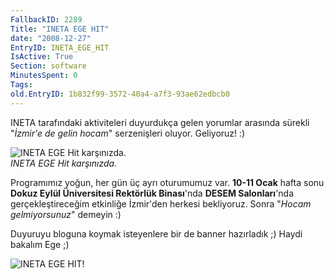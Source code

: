 ```yaml
---
FallbackID: 2289
Title: "INETA EGE HIT"
date: "2008-12-27"
EntryID: INETA_EGE_HIT
IsActive: True
Section: software
MinutesSpent: 0
Tags: 
old.EntryID: 1b832f99-3572-40a4-a7f3-93ae62edbcb0
---
```

INETA tarafındaki aktiviteleri duyurdukça gelen yorumlar arasında
sürekli "*İzmir'e de gelin hocam*" serzenişleri oluyor. Geliyoruz! :)

![INETA EGE Hit
karşınızda.](media/INETA_EGE_HIT/27122008_1.jpg)\
*INETA EGE Hit karşınızda.*

Programımız yoğun, her gün üç ayrı oturumumuz var. **10-11 Ocak** hafta
sonu **Dokuz Eylül Üniversitesi Rektörlük Binası**'nda **DESEM
Salonları**'nda gerçekleştireceğim etkinliğe İzmir'den herkesi
bekliyoruz. Sonra "*Hocam gelmiyorsunuz*" demeyin :)

Duyuruyu bloguna koymak isteyenlere bir de banner hazırladık ;) Haydi
bakalım Ege ;)

![INETA EGE
HIT!](media/INETA_EGE_HIT/27122008_2.gif)


